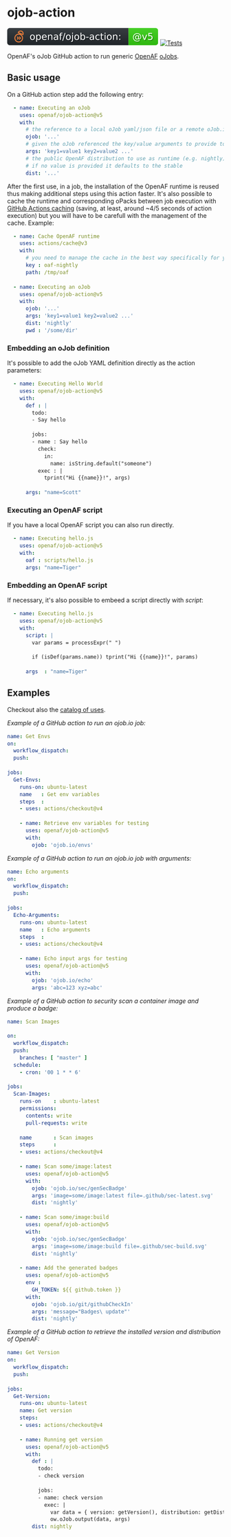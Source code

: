 # ojob-action

![version](.github/ojobs/version.svg) [![Tests](https://github.com/OpenAF/ojob-action/actions/workflows/tests.yml/badge.svg)](https://github.com/OpenAF/ojob-action/actions/workflows/tests.yml)

OpenAF's oJob GitHub action to run generic [OpenAF](https://docs.openaf.io) [oJobs](https://docs.openaf.io/docs/concepts/oJob.html).

## Basic usage

On a GitHub action step add the following entry:

````yaml
  - name: Executing an oJob
    uses: openaf/ojob-action@v5
    with:
      # the reference to a local oJob yaml/json file or a remote oJob.io
      ojob: '...' 
      # given the oJob referenced the key/value arguments to provide to it
      args: 'key1=value1 key2=value2 ...'
      # the public OpenAF distribution to use as runtime (e.g. nightly)
      # if no value is provided it defaults to the stable
      dist: '...'
````

After the first use, in a job, the installation of the OpenAF runtime is reused thus making additional steps using this action faster. It's also possible to cache the runtime and corresponding oPacks between job execution with [GitHub Actions caching](https://docs.github.com/en/actions/using-workflows/caching-dependencies-to-speed-up-workflows#comparing-artifacts-and-dependency-caching) (saving, at least, around ~4/5 seconds of action execution) but you will have to be carefull with the management of the cache. Example:

````yaml
  - name: Cache OpenAF runtime
    uses: actions/cache@v3
    with:
      # you need to manage the cache in the best way specifically for your case
      key : oaf-nightly
      path: /tmp/oaf

  - name: Executing an oJob
    uses: openaf/ojob-action@v5
    with:
      ojob: '...' 
      args: 'key1=value1 key2=value2 ...'
      dist: 'nightly'
      pwd : '/some/dir'
````

### Embedding an oJob definition

It's possible to add the oJob YAML definition directly as the action parameters:

````yaml
  - name: Executing Hello World
    uses: openaf/ojob-action@v5
    with:
      def : |
        todo:
        - Say hello
        
        jobs:
        - name : Say hello
          check:
            in:
              name: isString.default("someone")
          exec : |
            tprint("Hi {{name}}!", args)
            
      args: "name=Scott"
````

### Executing an OpenAF script

If you have a local OpenAF script you can also run directly. 

````yaml
  - name: Executing hello.js
    uses: openaf/ojob-action@v5
    with:
      oaf : scripts/hello.js
      args: "name=Tiger"
````

### Embedding an OpenAF script

If necessary, it's also possible to embeed a script directly with _script_:

````yaml
  - name: Executing hello.js
    uses: openaf/ojob-action@v5
    with:
      script: |
        var params = processExpr(" ")
        
        if (isDef(params.name)) tprint("Hi {{name}}!", params)
        
      args  : "name=Tiger"
````

## Examples

Checkout also the [catalog of uses](USES.md).

*Example of a GitHub action to run an ojob.io job:*

````yaml
name: Get Envs
on:
  workflow_dispatch:
  push:

jobs:
  Get-Envs:
    runs-on: ubuntu-latest
    name   : Get env variables
    steps  :
    - uses: actions/checkout@v4

    - name: Retrieve env variables for testing
      uses: openaf/ojob-action@v5
      with:
        ojob: 'ojob.io/envs'
````

*Example of a GitHub action to run an ojob.io job with arguments:*

````yaml
name: Echo arguments
on:
  workflow_dispatch:
  push:

jobs:
  Echo-Arguments:
    runs-on: ubuntu-latest
    name   : Echo arguments
    steps  :
    - uses: actions/checkout@v4

    - name: Echo input args for testing
      uses: openaf/ojob-action@v5
      with:
        ojob: 'ojob.io/echo'
        args: 'abc=123 xyz=abc'
````

*Example of a GitHub action to security scan a container image and produce a badge:*

````yaml
name: Scan Images

on:
  workflow_dispatch:
  push:
    branches: [ "master" ]
  schedule:
    - cron: '00 1 * * 6'

jobs:
  Scan-Images:
    runs-on    : ubuntu-latest
    permissions:
      contents: write
      pull-requests: write
      
    name       : Scan images
    steps      :
    - uses: actions/checkout@v4

    - name: Scan some/image:latest
      uses: openaf/ojob-action@v5
      with:
        ojob: 'ojob.io/sec/genSecBadge'
        args: 'image=some/image:latest file=.github/sec-latest.svg'
        dist: 'nightly'

    - name: Scan some/image:build
      uses: openaf/ojob-action@v5
      with:
        ojob: 'ojob.io/sec/genSecBadge'
        args: 'image=some/image:build file=.github/sec-build.svg'
        dist: 'nightly'

    - name: Add the generated badges 
      uses: openaf/ojob-action@v5
      env :
        GH_TOKEN: ${{ github.token }}
      with:
        ojob: 'ojob.io/git/githubCheckIn'
        args: 'message="Badges\ update"'
        dist: 'nightly'
````

*Example of a GitHub action to retrieve the installed version and distribution of OpenAF:*

````yaml
name: Get Version
on:
  workflow_dispatch:
  push:

jobs:
  Get-Version:
    runs-on: ubuntu-latest
    name: Get version
    steps:
    - uses: actions/checkout@v4

    - name: Running get version
      uses: openaf/ojob-action@v5
      with:
        def : |
          todo:
          - check version

          jobs:
          - name: check version
            exec: |
              var data = { version: getVersion(), distribution: getDistribution() }
              ow.oJob.output(data, args)
        dist: nightly
````
